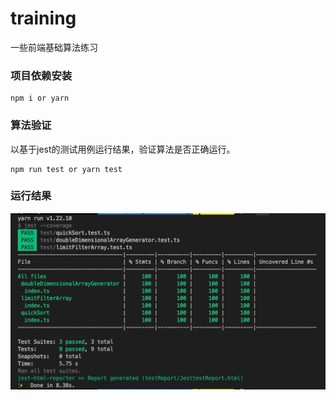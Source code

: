 # training
一些前端基础算法练习

### 项目依赖安装
```
npm i or yarn 
```

### 算法验证
以基于jest的测试用例运行结果，验证算法是否正确运行。
```
npm run test or yarn test
```

### 运行结果
![run_result](./asset/run_result.png)
